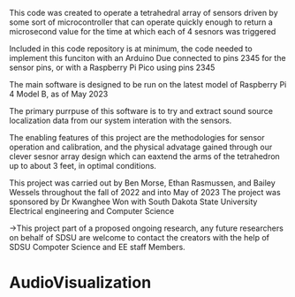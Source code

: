 This code was created to operate a tetrahedral array of sensors driven by some sort of microcontroller that can operate quickly enough to return 
a microsecond value for the time at which each of 4 sesnors was triggered

Included in this code repository is at minimum, the code needed to implement this funciton with an Arduino Due connected to pins 2345 for the sensor
pins, or with a Raspberry Pi Pico using pins 2345

The main software is designed to be run on the latest model of Raspberry Pi 4 Model B, as of May 2023

The primary purrpuse of this software is to try and extract sound source localization data from our system interation with the sensors.

The enabling features of this project are the methodologies for sensor operation and calibration, and the physical advatage
gained through our clever sesnor array design which can eaxtend the arms of the tetrahedron up to about 3 feet, in optimal conditions.

This project was carried out by Ben Morse, Ethan Rasmussen, and Bailey Wessels throughout the fall of 2022 and into May of 2023
The project was sponsored by Dr Kwanghee Won with South Dakota State University Electrical engineering and Computer Science

->This project part of a proposed ongoing research, any future researchers on behalf of SDSU are welcome to contact the creators
    with the help of SDSU Compoter Science and EE staff Members.

# AudioVisualization
